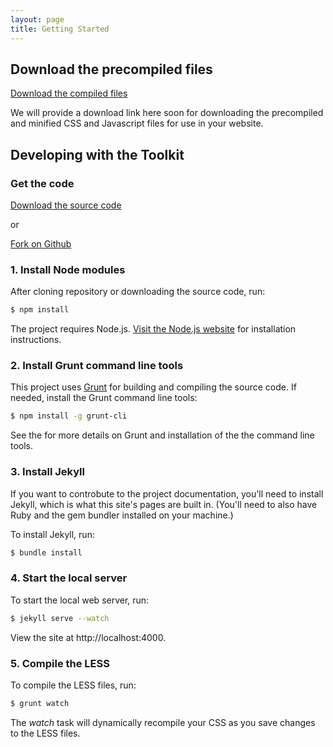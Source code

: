 ```yaml
---
layout: page
title: Getting Started
---
```


## Download the precompiled files ##

<p>
  <a href="/downloads/" class="btn btn-info">Download the compiled files <span class="glyphicon glyphicon-arrow-down"></span></a>
</p>

We will provide a download link here soon for downloading the precompiled and minified CSS and Javascript files for use in your website.

## Developing with the Toolkit ##

### Get the code ###

<p>
  <a href="/downloads/" class="btn btn-info">Download the source code <span class="glyphicon glyphicon-arrow-down"></span></a>
</p>

or

<p>
  <a href="https://github.com/UWMadisonUcomm/uw-ui-toolkit" class="btn btn-info"><span class="fa fa-github"></span> Fork on Github</a>
</p>

### 1. Install Node modules ###

After cloning repository or downloading the source code, run:

```bash
$ npm install
```

The project requires Node.js. [Visit the Node.js website](http://nodejs.org/) for installation instructions.

### 2. Install Grunt command line tools ###

This project uses [Grunt](http://gruntjs.com/) for building and compiling the source code. If needed, install the Grunt command line tools:

```bash
$ npm install -g grunt-cli
```

See the for more details on Grunt and installation of the the command line tools.

### 3. Install Jekyll ###

If you want to controbute to the project documentation, you'll need to install Jekyll, which is what this site's pages are built in. (You'll need to also have Ruby and the gem bundler installed on your machine.)

To install Jekyll, run:

```bash
$ bundle install
```

### 4. Start the local server ###

To start the local web server, run:

```bash
$ jekyll serve --watch
```

View the site at http://localhost:4000.

### 5. Compile the LESS ###

To compile the LESS files, run:

```bash
$ grunt watch
```

The *watch* task will dynamically recompile your CSS as you save changes to the LESS files.
